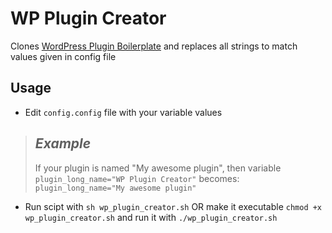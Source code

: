 # WP Plugin Creator

Clones [WordPress Plugin Boilerplate](https://github.com/DevinVinson/WordPress-Plugin-Boilerplate) and replaces all strings to match values given in config file

## Usage

+ Edit `config.config` file with your variable values

> ***Example***
> ---
> If your plugin is named "My awesome plugin", then
> variable `plugin_long_name="WP Plugin Creator"` becomes:
> `plugin_long_name="My awesome plugin"`

+ Run scipt with `sh wp_plugin_creator.sh` OR make it executable `chmod +x wp_plugin_creator.sh` and run it with `./wp_plugin_creator.sh`
